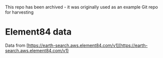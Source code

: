 This repo has been archived - it was originally used as an example Git repo for harvesting

# Element84 data

Data from [https://earth-search.aws.element84.com/v1](https://earth-search.aws.element84.com/v1)